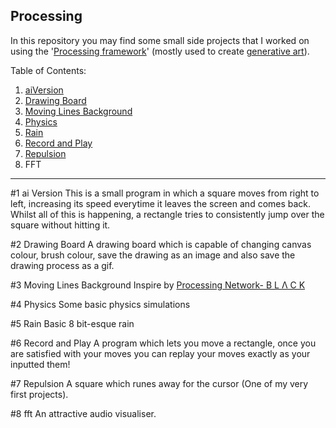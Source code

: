 Processing
--------------------
In this repository you may find some small side projects that I worked on using the '[Processing framework](https://processing.org/)' (mostly used to create [generative art](https://en.wikipedia.org/wiki/Generative_art)). 

Table of Contents:
1. [aiVersion](https://github.com/lucamuscat/Processing/tree/master/1%20aiVersion)
2. [Drawing Board](https://github.com/lucamuscat/Processing/tree/master/2%20drawing%20board/main)
3. [Moving Lines Background](https://github.com/lucamuscat/Processing/tree/master/3%20movinglinesbackground/main)
4. [Physics](https://github.com/lucamuscat/Processing/tree/master/4%20Physics/main)
5. [Rain](https://github.com/lucamuscat/Processing/tree/master/5%20Rain)
6. [Record and Play](https://github.com/lucamuscat/Processing/tree/master/6%20record%20and%20play/main)
7. [Repulsion](https://github.com/lucamuscat/Processing/tree/master/7%20repulsion)
8. FFT
--------------------
#1 ai Version
This is a small program in which a square moves from right to left, increasing its speed everytime it leaves the screen and comes back. Whilst all of this is happening, a rectangle tries to consistently jump over the square without hitting it. 

#2 Drawing Board
A drawing board which is capable of changing canvas colour, brush colour, save the drawing as an image and also save the drawing process as a gif.

#3 Moving Lines Background
Inspire by [Processing Network- B L Λ C K](https://www.openprocessing.org/sketch/111878)

#4 Physics
Some basic physics simulations

#5 Rain
Basic 8 bit-esque rain

#6 Record and Play
A program which lets you move a rectangle, once you are satisfied with your moves you can replay your moves exactly as your inputted them!

#7 Repulsion
A square which runes away for the cursor (One of my very first projects).

#8 fft
An attractive audio visualiser. 

